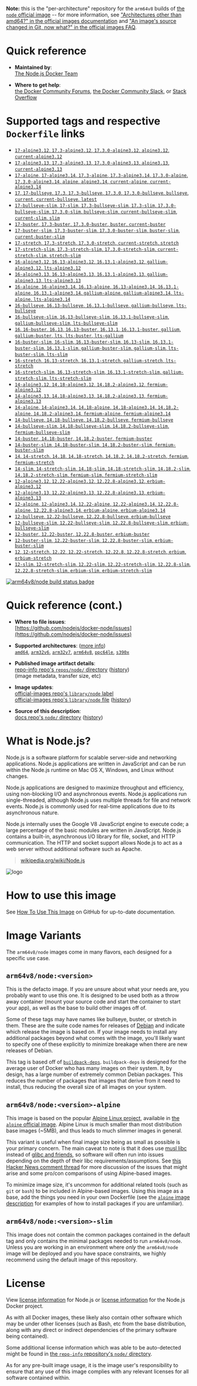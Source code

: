 <!--

********************************************************************************

WARNING:

    DO NOT EDIT "node/README.md"

    IT IS AUTO-GENERATED

    (from the other files in "node/" combined with a set of templates)

********************************************************************************

-->

**Note:** this is the "per-architecture" repository for the `arm64v8` builds of [the `node` official image](https://hub.docker.com/_/node) -- for more information, see ["Architectures other than amd64?" in the official images documentation](https://github.com/docker-library/official-images#architectures-other-than-amd64) and ["An image's source changed in Git, now what?" in the official images FAQ](https://github.com/docker-library/faq#an-images-source-changed-in-git-now-what).

# Quick reference

-	**Maintained by**:  
	[The Node.js Docker Team](https://github.com/nodejs/docker-node)

-	**Where to get help**:  
	[the Docker Community Forums](https://forums.docker.com/), [the Docker Community Slack](https://dockr.ly/slack), or [Stack Overflow](https://stackoverflow.com/search?tab=newest&q=docker)

# Supported tags and respective `Dockerfile` links

-	[`17-alpine3.12`, `17.3-alpine3.12`, `17.3.0-alpine3.12`, `alpine3.12`, `current-alpine3.12`](https://github.com/nodejs/docker-node/blob/39dc17f7f2bb3fb21001bdbafd335fd55cccbe06/17/alpine3.12/Dockerfile)
-	[`17-alpine3.13`, `17.3-alpine3.13`, `17.3.0-alpine3.13`, `alpine3.13`, `current-alpine3.13`](https://github.com/nodejs/docker-node/blob/39dc17f7f2bb3fb21001bdbafd335fd55cccbe06/17/alpine3.13/Dockerfile)
-	[`17-alpine`, `17-alpine3.14`, `17.3-alpine`, `17.3-alpine3.14`, `17.3.0-alpine`, `17.3.0-alpine3.14`, `alpine`, `alpine3.14`, `current-alpine`, `current-alpine3.14`](https://github.com/nodejs/docker-node/blob/39dc17f7f2bb3fb21001bdbafd335fd55cccbe06/17/alpine3.14/Dockerfile)
-	[`17`, `17-bullseye`, `17.3`, `17.3-bullseye`, `17.3.0`, `17.3.0-bullseye`, `bullseye`, `current`, `current-bullseye`, `latest`](https://github.com/nodejs/docker-node/blob/39dc17f7f2bb3fb21001bdbafd335fd55cccbe06/17/bullseye/Dockerfile)
-	[`17-bullseye-slim`, `17-slim`, `17.3-bullseye-slim`, `17.3-slim`, `17.3.0-bullseye-slim`, `17.3.0-slim`, `bullseye-slim`, `current-bullseye-slim`, `current-slim`, `slim`](https://github.com/nodejs/docker-node/blob/39dc17f7f2bb3fb21001bdbafd335fd55cccbe06/17/bullseye-slim/Dockerfile)
-	[`17-buster`, `17.3-buster`, `17.3.0-buster`, `buster`, `current-buster`](https://github.com/nodejs/docker-node/blob/39dc17f7f2bb3fb21001bdbafd335fd55cccbe06/17/buster/Dockerfile)
-	[`17-buster-slim`, `17.3-buster-slim`, `17.3.0-buster-slim`, `buster-slim`, `current-buster-slim`](https://github.com/nodejs/docker-node/blob/39dc17f7f2bb3fb21001bdbafd335fd55cccbe06/17/buster-slim/Dockerfile)
-	[`17-stretch`, `17.3-stretch`, `17.3.0-stretch`, `current-stretch`, `stretch`](https://github.com/nodejs/docker-node/blob/39dc17f7f2bb3fb21001bdbafd335fd55cccbe06/17/stretch/Dockerfile)
-	[`17-stretch-slim`, `17.3-stretch-slim`, `17.3.0-stretch-slim`, `current-stretch-slim`, `stretch-slim`](https://github.com/nodejs/docker-node/blob/39dc17f7f2bb3fb21001bdbafd335fd55cccbe06/17/stretch-slim/Dockerfile)
-	[`16-alpine3.12`, `16.13-alpine3.12`, `16.13.1-alpine3.12`, `gallium-alpine3.12`, `lts-alpine3.12`](https://github.com/nodejs/docker-node/blob/6f740b0ca772e978b44c11d194f369e554c54a14/16/alpine3.12/Dockerfile)
-	[`16-alpine3.13`, `16.13-alpine3.13`, `16.13.1-alpine3.13`, `gallium-alpine3.13`, `lts-alpine3.13`](https://github.com/nodejs/docker-node/blob/6f740b0ca772e978b44c11d194f369e554c54a14/16/alpine3.13/Dockerfile)
-	[`16-alpine`, `16-alpine3.14`, `16.13-alpine`, `16.13-alpine3.14`, `16.13.1-alpine`, `16.13.1-alpine3.14`, `gallium-alpine`, `gallium-alpine3.14`, `lts-alpine`, `lts-alpine3.14`](https://github.com/nodejs/docker-node/blob/6f740b0ca772e978b44c11d194f369e554c54a14/16/alpine3.14/Dockerfile)
-	[`16-bullseye`, `16.13-bullseye`, `16.13.1-bullseye`, `gallium-bullseye`, `lts-bullseye`](https://github.com/nodejs/docker-node/blob/6f740b0ca772e978b44c11d194f369e554c54a14/16/bullseye/Dockerfile)
-	[`16-bullseye-slim`, `16.13-bullseye-slim`, `16.13.1-bullseye-slim`, `gallium-bullseye-slim`, `lts-bullseye-slim`](https://github.com/nodejs/docker-node/blob/6f740b0ca772e978b44c11d194f369e554c54a14/16/bullseye-slim/Dockerfile)
-	[`16`, `16-buster`, `16.13`, `16.13-buster`, `16.13.1`, `16.13.1-buster`, `gallium`, `gallium-buster`, `lts`, `lts-buster`, `lts-gallium`](https://github.com/nodejs/docker-node/blob/6f740b0ca772e978b44c11d194f369e554c54a14/16/buster/Dockerfile)
-	[`16-buster-slim`, `16-slim`, `16.13-buster-slim`, `16.13-slim`, `16.13.1-buster-slim`, `16.13.1-slim`, `gallium-buster-slim`, `gallium-slim`, `lts-buster-slim`, `lts-slim`](https://github.com/nodejs/docker-node/blob/6f740b0ca772e978b44c11d194f369e554c54a14/16/buster-slim/Dockerfile)
-	[`16-stretch`, `16.13-stretch`, `16.13.1-stretch`, `gallium-stretch`, `lts-stretch`](https://github.com/nodejs/docker-node/blob/6f740b0ca772e978b44c11d194f369e554c54a14/16/stretch/Dockerfile)
-	[`16-stretch-slim`, `16.13-stretch-slim`, `16.13.1-stretch-slim`, `gallium-stretch-slim`, `lts-stretch-slim`](https://github.com/nodejs/docker-node/blob/6f740b0ca772e978b44c11d194f369e554c54a14/16/stretch-slim/Dockerfile)
-	[`14-alpine3.12`, `14.18-alpine3.12`, `14.18.2-alpine3.12`, `fermium-alpine3.12`](https://github.com/nodejs/docker-node/blob/b695e030ea98f272d843feb98ee1ab62943071b3/14/alpine3.12/Dockerfile)
-	[`14-alpine3.13`, `14.18-alpine3.13`, `14.18.2-alpine3.13`, `fermium-alpine3.13`](https://github.com/nodejs/docker-node/blob/b695e030ea98f272d843feb98ee1ab62943071b3/14/alpine3.13/Dockerfile)
-	[`14-alpine`, `14-alpine3.14`, `14.18-alpine`, `14.18-alpine3.14`, `14.18.2-alpine`, `14.18.2-alpine3.14`, `fermium-alpine`, `fermium-alpine3.14`](https://github.com/nodejs/docker-node/blob/b695e030ea98f272d843feb98ee1ab62943071b3/14/alpine3.14/Dockerfile)
-	[`14-bullseye`, `14.18-bullseye`, `14.18.2-bullseye`, `fermium-bullseye`](https://github.com/nodejs/docker-node/blob/b695e030ea98f272d843feb98ee1ab62943071b3/14/bullseye/Dockerfile)
-	[`14-bullseye-slim`, `14.18-bullseye-slim`, `14.18.2-bullseye-slim`, `fermium-bullseye-slim`](https://github.com/nodejs/docker-node/blob/b695e030ea98f272d843feb98ee1ab62943071b3/14/bullseye-slim/Dockerfile)
-	[`14-buster`, `14.18-buster`, `14.18.2-buster`, `fermium-buster`](https://github.com/nodejs/docker-node/blob/b695e030ea98f272d843feb98ee1ab62943071b3/14/buster/Dockerfile)
-	[`14-buster-slim`, `14.18-buster-slim`, `14.18.2-buster-slim`, `fermium-buster-slim`](https://github.com/nodejs/docker-node/blob/b695e030ea98f272d843feb98ee1ab62943071b3/14/buster-slim/Dockerfile)
-	[`14`, `14-stretch`, `14.18`, `14.18-stretch`, `14.18.2`, `14.18.2-stretch`, `fermium`, `fermium-stretch`](https://github.com/nodejs/docker-node/blob/b695e030ea98f272d843feb98ee1ab62943071b3/14/stretch/Dockerfile)
-	[`14-slim`, `14-stretch-slim`, `14.18-slim`, `14.18-stretch-slim`, `14.18.2-slim`, `14.18.2-stretch-slim`, `fermium-slim`, `fermium-stretch-slim`](https://github.com/nodejs/docker-node/blob/b695e030ea98f272d843feb98ee1ab62943071b3/14/stretch-slim/Dockerfile)
-	[`12-alpine3.12`, `12.22-alpine3.12`, `12.22.8-alpine3.12`, `erbium-alpine3.12`](https://github.com/nodejs/docker-node/blob/6e8999e5e1170fc6a791f3e549adfaa405da396e/12/alpine3.12/Dockerfile)
-	[`12-alpine3.13`, `12.22-alpine3.13`, `12.22.8-alpine3.13`, `erbium-alpine3.13`](https://github.com/nodejs/docker-node/blob/6e8999e5e1170fc6a791f3e549adfaa405da396e/12/alpine3.13/Dockerfile)
-	[`12-alpine`, `12-alpine3.14`, `12.22-alpine`, `12.22-alpine3.14`, `12.22.8-alpine`, `12.22.8-alpine3.14`, `erbium-alpine`, `erbium-alpine3.14`](https://github.com/nodejs/docker-node/blob/6e8999e5e1170fc6a791f3e549adfaa405da396e/12/alpine3.14/Dockerfile)
-	[`12-bullseye`, `12.22-bullseye`, `12.22.8-bullseye`, `erbium-bullseye`](https://github.com/nodejs/docker-node/blob/6e8999e5e1170fc6a791f3e549adfaa405da396e/12/bullseye/Dockerfile)
-	[`12-bullseye-slim`, `12.22-bullseye-slim`, `12.22.8-bullseye-slim`, `erbium-bullseye-slim`](https://github.com/nodejs/docker-node/blob/6e8999e5e1170fc6a791f3e549adfaa405da396e/12/bullseye-slim/Dockerfile)
-	[`12-buster`, `12.22-buster`, `12.22.8-buster`, `erbium-buster`](https://github.com/nodejs/docker-node/blob/6e8999e5e1170fc6a791f3e549adfaa405da396e/12/buster/Dockerfile)
-	[`12-buster-slim`, `12.22-buster-slim`, `12.22.8-buster-slim`, `erbium-buster-slim`](https://github.com/nodejs/docker-node/blob/6e8999e5e1170fc6a791f3e549adfaa405da396e/12/buster-slim/Dockerfile)
-	[`12`, `12-stretch`, `12.22`, `12.22-stretch`, `12.22.8`, `12.22.8-stretch`, `erbium`, `erbium-stretch`](https://github.com/nodejs/docker-node/blob/6e8999e5e1170fc6a791f3e549adfaa405da396e/12/stretch/Dockerfile)
-	[`12-slim`, `12-stretch-slim`, `12.22-slim`, `12.22-stretch-slim`, `12.22.8-slim`, `12.22.8-stretch-slim`, `erbium-slim`, `erbium-stretch-slim`](https://github.com/nodejs/docker-node/blob/6e8999e5e1170fc6a791f3e549adfaa405da396e/12/stretch-slim/Dockerfile)

[![arm64v8/node build status badge](https://img.shields.io/jenkins/s/https/doi-janky.infosiftr.net/job/multiarch/job/arm64v8/job/node.svg?label=arm64v8/node%20%20build%20job)](https://doi-janky.infosiftr.net/job/multiarch/job/arm64v8/job/node/)

# Quick reference (cont.)

-	**Where to file issues**:  
	[https://github.com/nodejs/docker-node/issues](https://github.com/nodejs/docker-node/issues)

-	**Supported architectures**: ([more info](https://github.com/docker-library/official-images#architectures-other-than-amd64))  
	[`amd64`](https://hub.docker.com/r/amd64/node/), [`arm32v6`](https://hub.docker.com/r/arm32v6/node/), [`arm32v7`](https://hub.docker.com/r/arm32v7/node/), [`arm64v8`](https://hub.docker.com/r/arm64v8/node/), [`ppc64le`](https://hub.docker.com/r/ppc64le/node/), [`s390x`](https://hub.docker.com/r/s390x/node/)

-	**Published image artifact details**:  
	[repo-info repo's `repos/node/` directory](https://github.com/docker-library/repo-info/blob/master/repos/node) ([history](https://github.com/docker-library/repo-info/commits/master/repos/node))  
	(image metadata, transfer size, etc)

-	**Image updates**:  
	[official-images repo's `library/node` label](https://github.com/docker-library/official-images/issues?q=label%3Alibrary%2Fnode)  
	[official-images repo's `library/node` file](https://github.com/docker-library/official-images/blob/master/library/node) ([history](https://github.com/docker-library/official-images/commits/master/library/node))

-	**Source of this description**:  
	[docs repo's `node/` directory](https://github.com/docker-library/docs/tree/master/node) ([history](https://github.com/docker-library/docs/commits/master/node))

# What is Node.js?

Node.js is a software platform for scalable server-side and networking applications. Node.js applications are written in JavaScript and can be run within the Node.js runtime on Mac OS X, Windows, and Linux without changes.

Node.js applications are designed to maximize throughput and efficiency, using non-blocking I/O and asynchronous events. Node.js applications run single-threaded, although Node.js uses multiple threads for file and network events. Node.js is commonly used for real-time applications due to its asynchronous nature.

Node.js internally uses the Google V8 JavaScript engine to execute code; a large percentage of the basic modules are written in JavaScript. Node.js contains a built-in, asynchronous I/O library for file, socket, and HTTP communication. The HTTP and socket support allows Node.js to act as a web server without additional software such as Apache.

> [wikipedia.org/wiki/Node.js](https://en.wikipedia.org/wiki/Node.js)

![logo](https://raw.githubusercontent.com/docker-library/docs/01c12653951b2fe592c1f93a13b4e289ada0e3a1/node/logo.png)

# How to use this image

See [How To Use This Image](https://github.com/nodejs/docker-node/blob/master/README.md#how-to-use-this-image) on GitHub for up-to-date documentation.

# Image Variants

The `arm64v8/node` images come in many flavors, each designed for a specific use case.

## `arm64v8/node:<version>`

This is the defacto image. If you are unsure about what your needs are, you probably want to use this one. It is designed to be used both as a throw away container (mount your source code and start the container to start your app), as well as the base to build other images off of.

Some of these tags may have names like bullseye, buster, or stretch in them. These are the suite code names for releases of [Debian](https://wiki.debian.org/DebianReleases) and indicate which release the image is based on. If your image needs to install any additional packages beyond what comes with the image, you'll likely want to specify one of these explicitly to minimize breakage when there are new releases of Debian.

This tag is based off of [`buildpack-deps`](https://hub.docker.com/_/buildpack-deps/). `buildpack-deps` is designed for the average user of Docker who has many images on their system. It, by design, has a large number of extremely common Debian packages. This reduces the number of packages that images that derive from it need to install, thus reducing the overall size of all images on your system.

## `arm64v8/node:<version>-alpine`

This image is based on the popular [Alpine Linux project](https://alpinelinux.org), available in [the `alpine` official image](https://hub.docker.com/_/alpine). Alpine Linux is much smaller than most distribution base images (~5MB), and thus leads to much slimmer images in general.

This variant is useful when final image size being as small as possible is your primary concern. The main caveat to note is that it does use [musl libc](https://musl.libc.org) instead of [glibc and friends](https://www.etalabs.net/compare_libcs.html), so software will often run into issues depending on the depth of their libc requirements/assumptions. See [this Hacker News comment thread](https://news.ycombinator.com/item?id=10782897) for more discussion of the issues that might arise and some pro/con comparisons of using Alpine-based images.

To minimize image size, it's uncommon for additional related tools (such as `git` or `bash`) to be included in Alpine-based images. Using this image as a base, add the things you need in your own Dockerfile (see the [`alpine` image description](https://hub.docker.com/_/alpine/) for examples of how to install packages if you are unfamiliar).

## `arm64v8/node:<version>-slim`

This image does not contain the common packages contained in the default tag and only contains the minimal packages needed to run `arm64v8/node`. Unless you are working in an environment where *only* the `arm64v8/node` image will be deployed and you have space constraints, we highly recommend using the default image of this repository.

# License

View [license information](https://github.com/nodejs/node/blob/master/LICENSE) for Node.js or [license information](https://github.com/nodejs/docker-node/blob/master/LICENSE) for the Node.js Docker project.

As with all Docker images, these likely also contain other software which may be under other licenses (such as Bash, etc from the base distribution, along with any direct or indirect dependencies of the primary software being contained).

Some additional license information which was able to be auto-detected might be found in [the `repo-info` repository's `node/` directory](https://github.com/docker-library/repo-info/tree/master/repos/node).

As for any pre-built image usage, it is the image user's responsibility to ensure that any use of this image complies with any relevant licenses for all software contained within.

